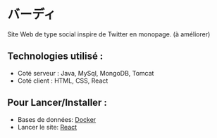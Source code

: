 # バーディ

Site Web de type social inspire de Twitter en monopage. (à améliorer)

## Technologies utilisé :
- Coté serveur : Java, MySql, MongoDB, Tomcat
- Coté client : HTML, CSS, React


## Pour Lancer/Installer :
- Bases de données: [Docker](docker/README.md)
- Lancer le site: [React](myapp/README.md)
